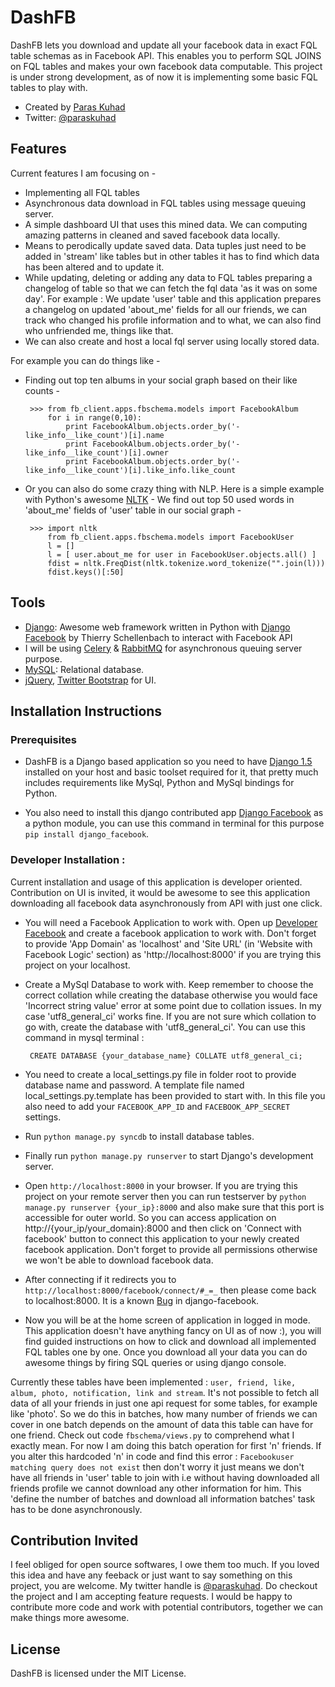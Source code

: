 # DashFB
DashFB lets you download and update all your facebook data in exact FQL table schemas as in Facebook API. This enables you to perform SQL JOINS on FQL tables and makes your own facebook data computable. This project is under strong development, as of now it is implementing some basic FQL tables to play with.

 * Created by [Paras Kuhad](http://pacificparas.org) 
 * Twitter: [@paraskuhad](http://twitter.com/paraskuhad)

## Features
Current features I am focusing on -
 * Implementing all FQL tables 
 * Asynchronous data download in FQL tables using message queuing server.
 * A simple dashboard UI that uses this mined data. We can computing amazing patterns in cleaned and saved facebook data locally.
 * Means to perodically update saved data. Data tuples just need to be added in 'stream' like tables but in other tables it has to find which data has been altered and to update it.
 * While updating, deleting or adding any data to FQL tables preparing a changelog of table so that we can fetch the fql data 'as it was on some day'. For example : We update 'user' table and this application prepares a changelog on updated 'about_me' fields for all our friends, we can track who changed his profile information and to what, we can also find who unfriended me, things like that.  
 * We can also create and host a local fql server using locally stored data.

For example you can do things like -
 * Finding out top ten albums in your social graph based on their like counts -
        
        >>> from fb_client.apps.fbschema.models import FacebookAlbum
            for i in range(0,10):
                print FacebookAlbum.objects.order_by('-like_info__like_count')[i].name
                print FacebookAlbum.objects.order_by('-like_info__like_count')[i].owner
                print FacebookAlbum.objects.order_by('-like_info__like_count')[i].like_info.like_count

 * Or you can also do some crazy thing with NLP. Here is a simple example with Python's awesome [NLTK](http://nltk.org/) - We find out top 50 used words in 'about_me' fields of 'user' table in our social graph -

        >>> import nltk
            from fb_client.apps.fbschema.models import FacebookUser
            l = []
            l = [ user.about_me for user in FacebookUser.objects.all() ]
            fdist = nltk.FreqDist(nltk.tokenize.word_tokenize("".join(l)))
            fdist.keys()[:50]

## Tools

 * [Django](http://www.djangoproject.com): Awesome web framework written in Python with [Django Facebook](https://github.com/tschellenbach/Django-facebook) by Thierry Schellenbach to interact with Facebook API
 * I will be using [Celery](http://ask.github.com/celery) & [RabbitMQ](http://www.rabbitmq.com) for asynchronous queuing server purpose. 
 * [MySQL](http://www.postgresql.com): Relational database.
 * [jQuery](http://www.jquery.com), [Twitter Bootstrap](http://twitter.github.io/bootstrap/) for UI.


## Installation Instructions

### Prerequisites

 * DashFB is a Django based application so you need to have [Django 1.5](https://www.djangoproject.com/) installed on your host and basic toolset required for it, that pretty much includes requirements like MySql, Python and MySql bindings for Python. 
 
 * You also need to install this django contributed app [Django Facebook](https://github.com/tschellenbach/Django-facebook) as a python module, you can use this command in terminal for this purpose `pip install django_facebook`.

### Developer Installation :
Current installation and usage of this application is developer oriented. Contribution on UI is invited, it would be awesome to see this application downloading all facebook data asynchronously from API with just one click.

 * You will need a Facebook Application to work with. Open up [Developer Facebook](http://developers.facebook.com/apps) and create a facebook application to work with. Don't forget to provide 'App Domain' as 'localhost' and 'Site URL' (in 'Website with Facebook Logic' section) as 'http://localhost:8000' if you are trying this project on your localhost.

 * Create a MySql Database to work with. Keep remember to choose the correct collation while creating the database otherwise you would face 'Incorrect string value' error at some point due to collation issues. In my case 'utf8_general_ci' works fine. If you are not sure which collation to go with, create the database with 'utf8_general_ci'. You can use this command in mysql terminal :

        CREATE DATABASE {your_database_name} COLLATE utf8_general_ci;

 * You need to create a local_settings.py file in folder root to provide database name and password. A template file named local_settings.py.template has been provided to start with. In this file you also need to add your `FACEBOOK_APP_ID` and `FACEBOOK_APP_SECRET` settings. 

 * Run `python manage.py syncdb` to install database tables.

 * Finally run `python manage.py runserver` to start Django's development server.

 * Open `http://localhost:8000` in your browser. If you are trying this project on your remote server then you can run testserver by `python manage.py runserver {your_ip}:8000` and also make sure that this port is accessible for outer world. So you can access application on http://{your_ip/your_domain}:8000 and then click on 'Connect with facebook' button to connect this application to your newly created facebook application. Don't forget to provide all permissions otherwise we won't be able to download facebook data.

 * After connecting if it redirects you to `http://localhost:8000/facebook/connect/#_=_` then please come back to localhost:8000. It is a known [Bug](https://github.com/tschellenbach/Django-facebook/issues/227) in django-facebook.

 * Now you will be at the home screen of application in logged in mode. This application doesn't have anything fancy on UI as of now :), you will find guided instructions on how to click and download all implemented FQL tables one by one. Once you download all your data you can do awesome things by firing SQL queries or using django console.

Currently these tables have been implemented : `user, friend, like, album, photo, notification, link and stream`. It's not possible to fetch all data of all your friends in just one api request for some tables, for example like 'photo'. So we do this in batches, how many number of friends we can cover in one batch depends on the amount of data this table can have for one friend. Check out code `fbschema/views.py` to comprehend what I exactly mean. For now I am doing this batch operation for first 'n' friends. If you alter this hardcoded 'n' in code and find this error : `Facebookuser matching query does not exist` then don't worry it just means we don't have all friends in 'user' table to join with i.e without having downloaded all friends profile we cannot download any other information for him. This 'define the number of batches and download all information batches' task has to be done asynchronously.

## Contribution Invited
I feel obliged for open source softwares, I owe them too much. If you loved this idea and have any feeback or just want to say something on this project, you are welcome. My twitter handle is [@paraskuhad](http://twitter.com/paraskuhad). Do checkout the project and I am accepting feature requests. I would be happy to contribute more code and work with potential contributors, together we can make things more awesome.

## License

DashFB is licensed under the MIT License.
